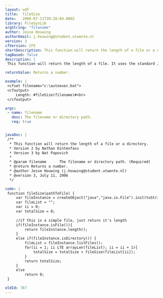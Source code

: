 ```yaml
---
layout: udf
title:  fileSize
date:   2006-07-11T20:28:04.000Z
library: FileSysLib
argString: "filename"
author: Jesse Houwing
authorEmail: j.houwing@student.utwente.nl
version: 3
cfVersion: CF5
shortDescription: This function will return the length of a file or a directory.
tagBased: false
description: |
 This function will return the length of a file. It uses the standard Java File object, which makes it very fast under ColdfusionMX. If a directory is passed instead of a file, the UDF will return the total size of all files in the directory. If the file or folder does not exist, it will return 0.

returnValue: Returns a number.

example: |
 <cfset filename="c:\autoexec.bat">
 <cfoutput>
     Length: #fileSize(filename)#<br>
 </cfoutput>

args:
 - name: filename
   desc: The filename or directory path.
   req: true


javaDoc: |
 /**
  * This function will return the length of a file or a directory.
  * Version 2 by Nathan Dintenfass
  * Version 3 by Nat Papovich
  * 
  * @param filename      The filename or directory path. (Required)
  * @return Returns a number. 
  * @author Jesse Houwing (j.houwing@student.utwente.nl) 
  * @version 3, July 11, 2006 
  */

code: |
 function fileSize(pathToFile) {
     var fileInstance = createObject("java","java.io.File").init(toString(arguments.pathToFile));
     var fileList = "";
     var ii = 0;
     var totalSize = 0;
 
     //if this is a simple file, just return it's length
     if(fileInstance.isFile()){
         return fileInstance.length();
     }
     else if(fileInstance.isDirectory()) {
         fileList = fileInstance.listFiles();
         for(ii = 1; ii LTE arrayLen(fileList); ii = ii + 1){
             totalSize = totalSize + fileSize(fileList[ii]);
         }
         return totalSize; 
     }
     else
         return 0;
 }

oldId: 787
---
```


